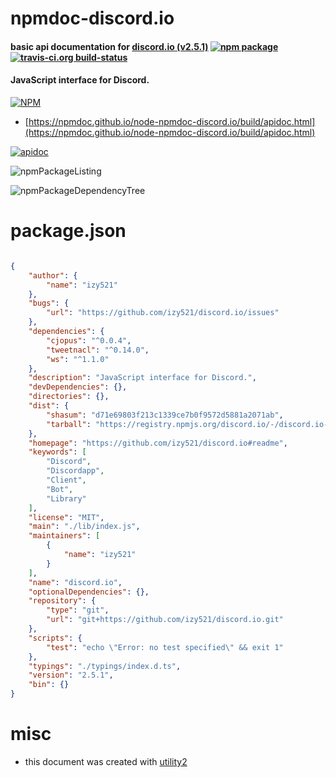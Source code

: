# npmdoc-discord.io

#### basic api documentation for  [discord.io (v2.5.1)](https://github.com/izy521/discord.io#readme)  [![npm package](https://img.shields.io/npm/v/npmdoc-discord.io.svg?style=flat-square)](https://www.npmjs.org/package/npmdoc-discord.io) [![travis-ci.org build-status](https://api.travis-ci.org/npmdoc/node-npmdoc-discord.io.svg)](https://travis-ci.org/npmdoc/node-npmdoc-discord.io)

#### JavaScript interface for Discord.

[![NPM](https://nodei.co/npm/discord.io.png?downloads=true&downloadRank=true&stars=true)](https://www.npmjs.com/package/discord.io)

- [https://npmdoc.github.io/node-npmdoc-discord.io/build/apidoc.html](https://npmdoc.github.io/node-npmdoc-discord.io/build/apidoc.html)

[![apidoc](https://npmdoc.github.io/node-npmdoc-discord.io/build/screenCapture.buildCi.browser.%252Ftmp%252Fbuild%252Fapidoc.html.png)](https://npmdoc.github.io/node-npmdoc-discord.io/build/apidoc.html)

![npmPackageListing](https://npmdoc.github.io/node-npmdoc-discord.io/build/screenCapture.npmPackageListing.svg)

![npmPackageDependencyTree](https://npmdoc.github.io/node-npmdoc-discord.io/build/screenCapture.npmPackageDependencyTree.svg)



# package.json

```json

{
    "author": {
        "name": "izy521"
    },
    "bugs": {
        "url": "https://github.com/izy521/discord.io/issues"
    },
    "dependencies": {
        "cjopus": "^0.0.4",
        "tweetnacl": "^0.14.0",
        "ws": "^1.1.0"
    },
    "description": "JavaScript interface for Discord.",
    "devDependencies": {},
    "directories": {},
    "dist": {
        "shasum": "d71e69803f213c1339ce7b0f9572d5881a2071ab",
        "tarball": "https://registry.npmjs.org/discord.io/-/discord.io-2.5.1.tgz"
    },
    "homepage": "https://github.com/izy521/discord.io#readme",
    "keywords": [
        "Discord",
        "Discordapp",
        "Client",
        "Bot",
        "Library"
    ],
    "license": "MIT",
    "main": "./lib/index.js",
    "maintainers": [
        {
            "name": "izy521"
        }
    ],
    "name": "discord.io",
    "optionalDependencies": {},
    "repository": {
        "type": "git",
        "url": "git+https://github.com/izy521/discord.io.git"
    },
    "scripts": {
        "test": "echo \"Error: no test specified\" && exit 1"
    },
    "typings": "./typings/index.d.ts",
    "version": "2.5.1",
    "bin": {}
}
```



# misc
- this document was created with [utility2](https://github.com/kaizhu256/node-utility2)
